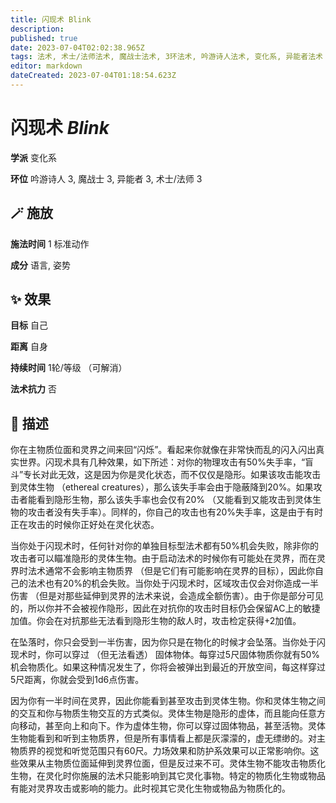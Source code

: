 ```yaml
---
title: 闪现术 Blink
description: 
published: true
date: 2023-07-04T02:02:38.965Z
tags: 法术, 术士/法师法术, 魔战士法术, 3环法术, 吟游诗人法术, 变化系, 异能者法术
editor: markdown
dateCreated: 2023-07-04T01:18:54.623Z
---
```


# **闪现术** *Blink*

**学派** 变化系 

**环位** 吟游诗人 3, 魔战士 3, 异能者 3, 术士/法师 3

## 🪄 施放

**施法时间** 1 标准动作

**成分** 语言, 姿势

## ✨ 效果 

**目标** 自己 

**距离** 自身  

**持续时间** 1轮/等级 （可解消） 

**法术抗力** 否

## 📖 描述

你在主物质位面和灵界之间来回“闪烁”。看起来你就像在非常快而乱的闪入闪出真实世界。闪现术具有几种效果，如下所述：对你的物理攻击有50%失手率，“盲斗”专长对此无效，这是因为你是灵化状态，而不仅仅是隐形。如果该攻击能攻击到灵体生物 （ethereal creatures），那么该失手率会由于隐蔽降到20%。如果攻击者能看到隐形生物，那么该失手率也会仅有20% （又能看到又能攻击到灵体生物的攻击者没有失手率）。同样的，你自己的攻击也有20%失手率，这是由于有时正在攻击的时候你正好处在灵化状态。

当你处于闪现术时，任何针对你的单独目标型法术都有50%机会失败，除非你的攻击者可以瞄准隐形的灵体生物。由于启动法术的时候你有可能处在灵界，而在灵界时法术通常不会影响主物质界 （但是它们有可能影响在灵界的目标），因此你自己的法术也有20%的机会失败。当你处于闪现术时，区域攻击仅会对你造成一半伤害 （但是对那些延伸到灵界的法术来说，会造成全额伤害）。由于你是部分可见的，所以你并不会被视作隐形，因此在对抗你的攻击时目标仍会保留AC上的敏捷加值。你会在对抗那些无法看到隐形生物的敌人时，攻击检定获得+2加值。

在坠落时，你只会受到一半伤害，因为你只是在物化的时候才会坠落。当你处于闪现术时，你可以穿过 （但无法看透） 固体物体。每穿过5尺固体物质你就有50%机会物质化。如果这种情况发生了，你将会被弹出到最近的开放空间，每这样穿过5尺距离，你就会受到1d6点伤害。

因为你有一半时间在灵界，因此你能看到甚至攻击到灵体生物。你和灵体生物之间的交互和你与物质生物交互的方式类似。灵体生物是隐形的虚体，而且能向任意方向移动，甚至向上和向下。作为虚体生物，你可以穿过固体物品，甚至活物。灵体生物能看到和听到主物质界，但是所有事情看上都是灰濛濛的，虚无缥缈的。对主物质界的视觉和听觉范围只有60尺。力场效果和防护系效果可以正常影响你。这些效果从主物质位面延伸到灵界位面，但是反过来不可。灵体生物不能攻击物质化生物，在灵化时你施展的法术只能影响到其它灵化事物。特定的物质化生物或物品有能对灵界攻击或影响的能力。此时视其它灵化生物或物品为物质化的。
    